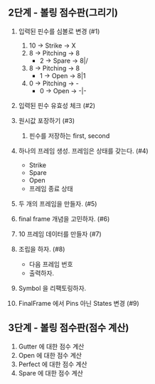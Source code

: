 ## 2단계 - 볼링 점수판(그리기)
1. 입력된 핀수를 심볼로 변경 (#1)
    1. 10 -> Strike -> X
    1. 8 -> Pitching -> 8
        * 2 -> Spare -> 8|/
    1. 8 -> Pitching -> 8
        * 1 -> Open -> 8|1
    1. 0 -> Pitching -> -
        *  0 -> Open -> -|-

1. 입력된 핀수 유효성 체크 (#2)

1. 원시값 포장하기 (#3)
    1. 핀수를 저장하는 first, second
    
1. 하나의 프레임 생성. 프레임은 상태를 갖는다. (#4)
    * Strike
    * Spare
    * Open
    * 프레임 종료 상태

1. 두 개의 프레임을 만들자. (#5)

1. final frame 개념을 고민하자. (#6)

1. 10 프레임 데이터를 만들자 (#7)

1. 조립을 하자. (#8)
    * 다음 프레임 번호
    * 출력하자.

1. Symbol 을 리팩토링하자.

1. FinalFrame 에서 Pins 아닌 States 변경 (#9)



## 3단계 - 볼링 점수판(점수 계산)

1. Gutter 에 대한 점수 계산
1. Open 에 대한 점수 계산
1. Perfect 에 대한 점수 계산
1. Spare 에 대한 점수 계산